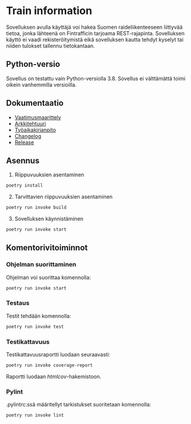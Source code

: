 # Train information
Sovelluksen avulla käyttäjä voi hakea Suomen raideliikenteeseen liittyvää tietoa, jonka lähteenä on Fintrafficin tarjoama REST-rajapinta. Sovelluksen käyttö ei vaadi rekisteröitymistä eikä sovelluksen kautta tehdyt kyselyt tai niiden tulokset tallennu tietokantaan. 
## Python-versio
Sovellus on testattu vain Python-versiolla 3.8. Sovellus ei välttämättä toimi oikein vanhemmilla versioilla.
## Dokumentaatio
- [Vaatimusmaarittely](https://github.com/renvik/ot-harjoitustyo/blob/main/dokumentaatio/vaatimusmaarittely.md)
- [Arkkitehtuuri](https://github.com/renvik/ot-harjoitustyo/blob/main/dokumentaatio/arkkitehtuuri.md)
- [Työaikakirjanpito](https://github.com/renvik/ot-harjoitustyo/blob/main/dokumentaatio/tyoaikakirjanpito.md)
- [Changelog](https://github.com/renvik/ot-harjoitustyo/blob/main/dokumentaatio/changelog.md)
- [Release](https://github.com/renvik/ot-harjoitustyo/releases/tag/week5)

## Asennus

1. Riippuvuuksien asentaminen

```bash
poetry install
```
2. Tarvittavien riippuvuuksien asentaminen

```bash
poetry run invoke build
```

3. Sovelluksen käynnistäminen

```bash
poetry run invoke start
```

## Komentorivitoiminnot

### Ohjelman suorittaminen

Ohjelman voi suorittaa komennolla: 

```bash
poetry run invoke start
```
### Testaus

Testit tehdään komennolla:

```bash
poetry run invoke test
```

### Testikattavuus

Testikattavuusraportti luodaan seuraavasti:

```bash
poetry run invoke coverage-report
```

Raportti luodaan _htmlcov_-hakemistoon.


### Pylint
.pylintrc:ssä määritellyt tarkistukset suoritetaan komennolla:

```bash
poetry run invoke lint
```
